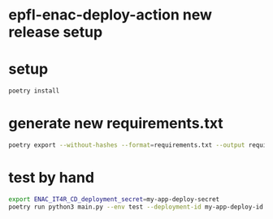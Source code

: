# epfl-enac-deploy-action new release setup

# setup

```bash
poetry install
```

# generate new requirements.txt

```bash
poetry export --without-hashes --format=requirements.txt --output requirements.txt
```

# test by hand

```bash
export ENAC_IT4R_CD_deployment_secret=my-app-deploy-secret
poetry run python3 main.py --env test --deployment-id my-app-deploy-id
```
